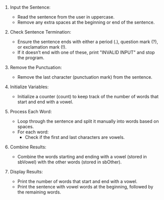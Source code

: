 1. Input the Sentence:
   - Read the sentence from the user in uppercase.
   - Remove any extra spaces at the beginning or end of the sentence.

2. Check Sentence Termination:
   - Ensure the sentence ends with either a period (.), question mark (?), or exclamation mark (!).
   - If it doesn’t end with one of these, print "INVALID INPUT" and stop the program.

3. Remove the Punctuation:
   - Remove the last character (punctuation mark) from the sentence.

4. Initialize Variables:
   - Initialize a counter (count) to keep track of the number of words that start and end with a vowel.

5. Process Each Word:
   - Loop through the sentence and split it manually into words based on spaces.
   - For each word:
     - Check if the first and last characters are vowels.

6. Combine Results:
   - Combine the words starting and ending with a vowel (stored in sbVowel) with the other words (stored in sbOther).

7. Display Results:
   - Print the number of words that start and end with a vowel.
   - Print the sentence with vowel words at the beginning, followed by the remaining words.
